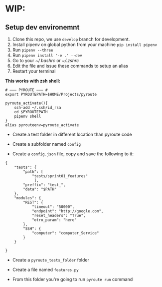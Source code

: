 # WIP:
## Setup dev environemnt

 1. Clone this repo, we use `develop` branch for development.
 2. Install pipenv on global python from your machine `pip install pipenv`
 3. Run `pipenv --three`
 4. Run `pipenv install '-e .' --dev`
 5. Go to your *~/.bashrc* or *~/.zshrc*
 6. Edit the file and issue these commands to setup an alias
 7. Restart your terminal


**This works with zsh shell:**
```
# ——— PYROUTE ——— #
export PYROUTEPATH=$HOME/Projects/pyroute

pyroute_activate(){
    ssh-add ~/.ssh/id_rsa
    cd $PYROUTEPATH
    pipenv shell
}
alias pyrouteenv=pyroute_activate
```

* Create a test folder in different location than pyroute code

* Create a subfolder named `config`

* Create a `config.json` file, copy and save the following to it:

```
{
    "tests": {
        "path": [
            "tests/sprint01_features"
             ],
        "preffix": "test_",
        "data": "$PATH"
    },
    "modules": {
        "REST": {
            "timeout": "50000",
            "endpoint": "http://google.com",
            "reset_headers": "True",
            "otro_param": "here"
        },
        "SSH": {
            "computer": "computer_Service"
        }
    }

}
```

* Create a `pyroute_tests_folder` folder

* Create a file named `features.py`

* From this folder you're going to run `pyroute run` command
